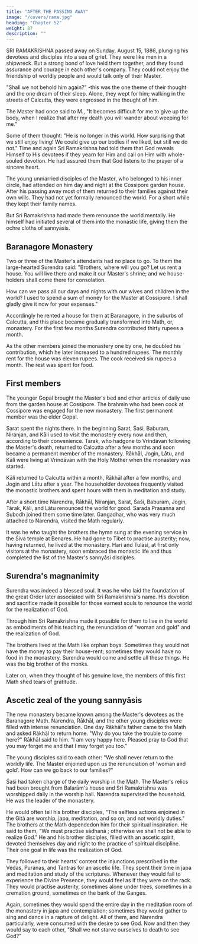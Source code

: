 ```yaml
---
title: "AFTER THE PASSING AWAY"
image: "/covers/rama.jpg"
heading: "Chapter 52"
weight: 87
description: ""
---
```




SRI RAMAKRISHNA passed away on Sunday, August 15, 1886, plunging his devotees and disciples into a sea of grief. They were like men in a shipwreck. But a strong bond of
love held them together, and they found assurance and courage in each other's
company. They could not enjoy the friendship of worldly people and would talk only of
their Master. 

"Shall we not behold him again?" -this was the one theme of their thought and the one dream of their sleep. Alone, they wept for him; walking in the streets of
Calcutta, they were engrossed in the thought of him. 

The Master had once said to M., "It becomes difficult for me to give up the body, when I realize that after my death you will
wander about weeping for me." 

Some of them thought: "He is no longer in this world. How surprising that we still enjoy living! We could give up our bodies if we liked, but still
we do not." Time and again Sri Ramakrishna had told them that God reveals Himself to
His devotees if they yearn for Him and call on Him with whole-souled devotion. He had
assured them that God listens to the prayer of a sincere heart.

The young unmarried disciples of the Master, who belonged to his inner circle, had attended on him day and night at the Cossipore garden house. After his passing away
most of them returned to their families against their own wills. They had not yet formally
renounced the world. For a short while they kept their family names. 

But Sri Ramakrishna had made them renounce the world mentally. He himself had initiated
several of them into the monastic life, giving them the ochre cloths of sannyāsis.

## Baranagore Monastery

Two or three of the Master's attendants had no place to go. To them the large-hearted Surendra said: "Brothers, where will you go? Let us rent a house. You will live there and make it our Master's shrine; and we house-holders shall come there for consolation. 

How can we pass all our days and nights with our wives and children in the world? I used to  spend a sum of money for the Master at Cossipore. I shall gladly give it now for your
expenses." 

Accordingly he rented a house for them at Baranagore, in the suburbs of Calcutta, and this place became gradually transformed into Math, or, monastery.
For the first few months Surendra contributed thirty rupees a month. 

As the other members joined the monastery one by one, he doubled his contribution, which he later increased to a hundred rupees. The monthly rent for the house was eleven rupees. The cook received six rupees a month. The rest was spent for food.


## First members

The younger Gopal brought the Master's bed and other articles of daily use from the garden house at Cossipore. The brahmin who had been cook at Cossipore was engaged
for the new monastery. The first permanent member was the elder Gopal. 

Sarat spent the nights there. In the beginning Sarat, Śaśi, Baburam, Niranjan, and Kāli used to visit the monastery every now and then, according to their convenience. Tārak, who hadgone to Vrindāvan following the Master's death, returned to Calcutta after a few months and soon became a permanent member of the monastery. Rākhāl, Jogin, Lātu, and Kāli
were living at Vrindāvan with the Holy Mother when the monastery was started. 

Kāli returned to Calcutta within a month, Rākhāl after a few months, and Jogin and Lātu after a year. The householder devotees frequently visited the monastic brothers and
spent hours with them in meditation and study. 

After a short time Narendra, Rākhāl, Niranjan, Sarat, Śaśi, Baburam, Jogin, Tārak, Kāli, and Lātu renounced the world for good. Sarada Prasanna and Subodh joined them some
time later. Gangadhar, who was very much attached to Narendra, visited the Math regularly. 

It was he who taught the brothers the hymn sung at the evening service in the Śiva temple at Benares. He had gone to Tibet to practise austerity; now, having
returned, he lived at the monastery. Hari and Tulasi, at first only visitors at the
monastery, soon embraced the monastic life and thus completed the list of the Master's
sannyāsi disciples.

## Surendra's magnanimity

Surendra was indeed a blessed soul. It was he who laid the foundation of the great Order later associated with Sri Ramakrishna's name. His devotion and sacrifice made it
possible for those earnest souls to renounce the world for the realization of God.

Through him Sri Ramakrishna made it possible for them to live in the world as embodiments of his teaching, the renunciation of "woman and gold" and the realization of God.

The brothers lived at the Math like orphan boys. Sometimes they would not have the money to pay their house-rent; sometimes they would have no food in the monastery.
Surendra would come and settle all these things. He was the big brother of the monks.

Later on, when they thought of his genuine love, the members of this first Math shed tears of gratitude.

## Ascetic zeal of the young sannyāsis

The new monastery became known among the Master's devotees as the Baranagore Math. Narendra, Rākhāl, and the other young disciples were filled with intense
renunciation. One day Rākhāl's father came to the Math and asked Rākhāl to return home. "Why do you take the trouble to come here?" Rākhāl said to him. "I am very
happy here. Pleased pray to God that you may forget me and that I may forget you too."

The young disciples said to each other: "We shall never return to the worldly life. The Master enjoined upon us the renunciation of 'woman and gold'. How can we go back to
our families?"

Śaśi had taken charge of the daily worship in the Math. The Master's relics had been brought from Balarām's house and Sri Ramakrishna was worshipped daily in the worship
hall. Narendra supervised the household. He was the leader of the monastery. 

He would often tell his brother disciples, "The selfless actions enjoined in the Gitā are worship,
japa, meditation, and so on, and not worldly duties." The brothers at the Math dependedon him for their spiritual inspiration. He said to them, "We must practise
sādhanā ;
otherwise we shall not be able to realize God."
He and his brother disciples, filled with an ascetic spirit, devoted themselves day and
night to the practice of spiritual discipline. Their one goal in life was the realization of
God. 

They followed to their hearts' content the injunctions prescribed in the Vedas, Puranas, and Tantras for an ascetic life. They spent their time in japa and meditation and
study of the scriptures. Whenever they would fail to experience the Divine Presence, they would feel as if they were on the rack. They would practise austerity, sometimes
alone under trees, sometimes in a cremation ground, sometimes on the bank of the Ganges.

Again, sometimes they would spend the entire day in the meditation room of the monastery in japa and contemplation; sometimes they would gather to sing and
dance in a rapture of delight. All of them, and Narendra particularly, were consumed
with the desire to see God. Now and then they would say to each other, "Shall we not
starve ourselves to death to see God?"
